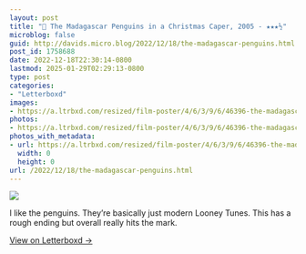```yaml
---
layout: post
title: "🍿 The Madagascar Penguins in a Christmas Caper, 2005 - ★★★½"
microblog: false
guid: http://davids.micro.blog/2022/12/18/the-madagascar-penguins.html
post_id: 1758688
date: 2022-12-18T22:30:14-0800
lastmod: 2025-01-29T02:29:13-0800
type: post
categories:
- "Letterboxd"
images:
- https://a.ltrbxd.com/resized/film-poster/4/6/3/9/6/46396-the-madagascar-penguins-in-a-christmas-caper-0-600-0-900-crop.jpg?v=50ae5a4408
photos:
- https://a.ltrbxd.com/resized/film-poster/4/6/3/9/6/46396-the-madagascar-penguins-in-a-christmas-caper-0-600-0-900-crop.jpg?v=50ae5a4408
photos_with_metadata:
- url: https://a.ltrbxd.com/resized/film-poster/4/6/3/9/6/46396-the-madagascar-penguins-in-a-christmas-caper-0-600-0-900-crop.jpg?v=50ae5a4408
  width: 0
  height: 0
url: /2022/12/18/the-madagascar-penguins.html
---
```

<p><img src="https://a.ltrbxd.com/resized/film-poster/4/6/3/9/6/46396-the-madagascar-penguins-in-a-christmas-caper-0-600-0-900-crop.jpg?v=50ae5a4408"/></p> <p>I like the penguins. They’re basically just modern Looney Tunes. This has a rough ending but overall really hits the mark.</p>
<p><a href="https://letterboxd.com/theschlaepfer/film/the-madagascar-penguins-in-a-christmas-caper/">View on Letterboxd →</a></p>
